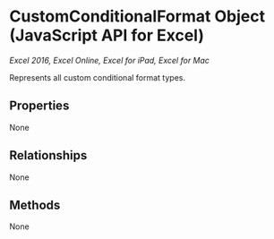 # CustomConditionalFormat Object (JavaScript API for Excel)

_Excel 2016, Excel Online, Excel for iPad, Excel for Mac_

Represents all custom conditional format types.

## Properties

None

## Relationships
None


## Methods
None


